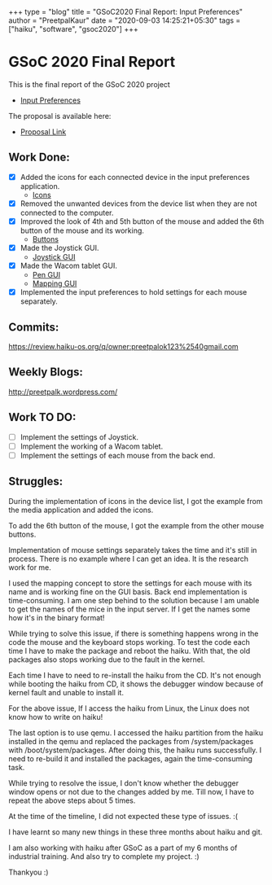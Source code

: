 +++
type = "blog"
title = "GSoC2020 Final Report: Input Preferences"
author = "PreetpalKaur"
date = "2020-09-03 14:25:21+05:30"
tags = ["haiku", "software", "gsoc2020"]
+++

# GSoC 2020 Final Report

This is the final report of the GSoC 2020 project
* [Input Preferences](https://summerofcode.withgoogle.com/projects/#6244788782759936)

The proposal is available here:
* [Proposal Link](https://docs.google.com/document/d/1WgHs9ZGMMxCZhHhy3BXZPtkht-aNvKEPA5fGTEfC82E/edit?usp=sharing">https://docs.google.com/document/d/1WgHs9ZGMMxCZhHhy3BXZPtkht-aNvKEPA5fGTEfC82E/edit?usp=sharing)

## Work Done:
- [x] Added the icons for each connected device in the input preferences application.
  * [Icons](https://drive.google.com/file/d/10-kJdE4G0rGWiPZi4rudt4Vy1sOb6vRS/view?usp=sharing)
- [x] Removed the unwanted devices from the device list when they are not connected to the computer.
- [x] Improved the look of 4th and 5th button of the mouse and added the 6th button of the mouse and its working.
  * [Buttons](https://drive.google.com/file/d/1TrRCrFDnQIOiZD6ZJItqmVlSddlVSbIq/view?usp=sharing)
- [x] Made the Joystick GUI.
  * [Joystick GUI](https://drive.google.com/file/d/1h5nhvRd1EY78UhtdQIePJoe4FzoyZ7XD/view?usp=sharing)
- [x] Made the Wacom tablet GUI.
  * [Pen GUI](https://drive.google.com/file/d/1CObvCO1vE6IQmY_r-Uwp0AKe9TClzTPg/view?usp=sharing)
  * [Mapping GUI](https://drive.google.com/file/d/1JIWRtd5ceK1Adyg2jWKBb8bM2RIgjdQw/view?usp=sharing)
- [x] Implemented the input preferences to hold settings for each mouse separately.

## Commits:
https://review.haiku-os.org/q/owner:preetpalok123%2540gmail.com

## Weekly Blogs:
http://preetpalk.wordpress.com/


## Work TO DO:

- [ ] Implement the settings of Joystick.
- [ ] Implement the working of a Wacom tablet.
- [ ] Implement the settings of each mouse from the back end.

## Struggles:

During the implementation of icons in the device list, I got the example from the media application and added the icons.

To add the 6th button of the mouse, I got the example from the other mouse buttons.

Implementation of mouse settings separately takes the time and it's still in process. There is no example where I can get an idea. It is the research work for me.

I used the mapping concept to store the settings for each mouse with its name and is working fine on the GUI basis. Back end implementation is time-consuming. I am one step behind to the solution because I am unable to get the names of the mice in the input server. If I get the names some how it's in the binary format!

While trying to solve this issue, if there is something happens wrong in the code the mouse and the keyboard stops working. To test the code each time I have to make the package and reboot the haiku. With that, the old packages also stops working due to the fault in the kernel.

Each time I have to need to re-install the haiku from the CD. It's not enough while booting the haiku from CD, it shows the debugger window because of kernel fault and unable to install it.

For the above issue, If I access the haiku from Linux, the Linux does not know how to write on haiku!

The last option is to use qemu. I accessed the haiku partition from the haiku installed in the qemu and replaced the packages from /system/packages with /boot/system/packages. After doing this, the haiku runs successfully. I need to re-build it and installed the packages, again the time-consuming task.

While trying to resolve the issue, I don't know whether the debugger window opens or not due to the changes added by me. Till now, I have to repeat the above steps about 5 times.

At the time of the timeline, I did not expected these type of issues. :(

I have learnt so many new things in these three months about haiku and git.

I am also working with haiku after GSoC as a part of my 6 months of industrial training. And also try to complete my project. :)

Thankyou :)

